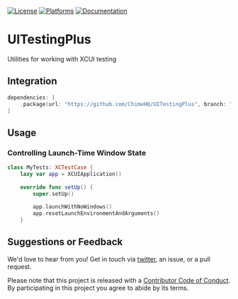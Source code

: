 [![License][license badge]][license]
[![Platforms][platforms badge]][platforms]
[![Documentation][documentation badge]][documentation]

# UITestingPlus
Utilities for working with XCUI testing

## Integration

```swift
dependencies: [
    .package(url: "https://github.com/ChimeHQ/UITestingPlus", branch: "main")
]
```

## Usage

### Controlling Launch-Time Window State

```swift
class MyTests: XCTestCase {
    lazy var app = XCUIApplication()
    
    override func setUp() {
        super.setUp()
        
        app.launchWithNoWindows()
        app.resetLaunchEnvironmentAndArguments()
    }
```

## Suggestions or Feedback

We'd love to hear from you! Get in touch via [twitter](https://twitter.com/chimehq), an issue, or a pull request.

Please note that this project is released with a [Contributor Code of Conduct](CODE_OF_CONDUCT.md). By participating in this project you agree to abide by its terms.

[license]: https://opensource.org/licenses/BSD-3-Clause
[license badge]: https://img.shields.io/github/license/ChimeHQ/UITestingPlus
[platforms]: https://swiftpackageindex.com/ChimeHQ/UITestingPlus
[platforms badge]: https://img.shields.io/endpoint?url=https%3A%2F%2Fswiftpackageindex.com%2Fapi%2Fpackages%2FChimeHQ%2FUITestingPlus%2Fbadge%3Ftype%3Dplatforms
[documentation]: https://swiftpackageindex.com/ChimeHQ/UITestingPlus/main/documentation
[documentation badge]: https://img.shields.io/badge/Documentation-DocC-blue
